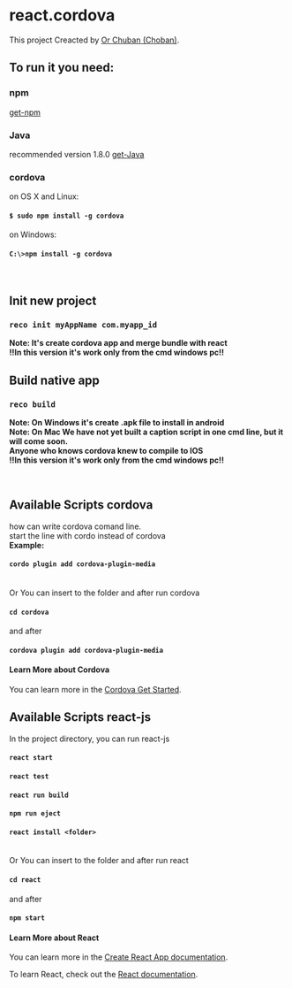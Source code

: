 # react.cordova

This project Creacted by [Or Chuban (Choban)](https://www.linkedin.com/in/or-choban-028280125).

## To run it you need:
### npm
[get-npm](https://www.npmjs.com/get-npm)

### Java 
recommended version 1.8.0 [get-Java](https://www.oracle.com/technetwork/java/javase/downloads/jdk8-downloads-2133151.html)

### cordova 
on OS X and Linux:
  #### `$ sudo npm install -g cordova`

on Windows:
 ####  `C:\>npm install -g cordova`

<br>

## Init new project
### `reco init myAppName com.myapp_id`
**Note: It's create cordova app and merge bundle with react**<br>
**!!In this version it's work only from the cmd windows pc!!**

## Build native app
### `reco build`
**Note: On Windows it's create .apk file to install in android**<br>
**Note: On Mac We have not yet built a caption script in one cmd line, but it will come soon.**<br>
**Anyone who knows cordova knew to compile to IOS**<br>
**!!In this version it's work only from the cmd windows pc!!**<br>

<br>

## Available Scripts cordova
how can write cordova comand line.
<br>
start the line with cordo instead of cordova 
<br>
**Example:** 
#### `cordo plugin add cordova-plugin-media`
<br>
Or You can insert to the folder and after run cordova

#### `cd cordova`

and after

#### `cordova plugin add cordova-plugin-media`

#### Learn More about Cordova

You can learn more in the [Cordova Get Started](https://cordova.apache.org/#getstarted).



## Available Scripts react-js

In the project directory, you can run react-js

#### `react start`
#### `react test`
#### `react run build`
#### `npm run eject`
#### `react install <folder>`

<br>
Or You can insert to the folder and after run react

#### `cd react`

and after

#### `npm start`

#### Learn More about React

You can learn more in the [Create React App documentation](https://facebook.github.io/create-react-app/docs/getting-started).

To learn React, check out the [React documentation](https://reactjs.org/).


<br>
<br>
